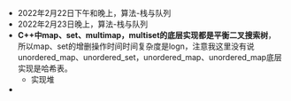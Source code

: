 - 2022年2月22日下午和晚上，算法-栈与队列
- 2022年2月23日晚上，算法-栈与队列
- **C++中map、set、multimap，multiset的底层实现都是平衡二叉搜索树**，所以map、set的增删操作时间时间复杂度是logn，注意我这里没有说unordered_map、unordered_set，unordered_map、unordered_map底层实现是哈希表。
  - 实现堆
- 

